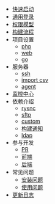 
* [快速启动](start/index.md)
* [通用登录](extlogin/index.md)
* [权限模型](permission/index.md)
* [构建流程](deploy/index.md)
* 项目设置
  * [php](project/php.md)
  * [web](project/web.md)
  * [go](project/go.md)
* 服务器
  * [ssh](server/ssh.md)
  * [import csv](server/import.md)
  * [agent](server/agent.md)
* [监控中心](monitor/index.md)
* 依赖介绍
  * [rysnc](dependency/rsync.md)
  * [sftp](dependency/sftp.md)
  * [custom](dependency/custom.md)
  * [构建通知](dependency/notice.md)
  * [ldap](dependency/ldap.md)
* 参与开发
  * [PR](develop/pr.md)
  * [前端](develop/frontend.md)
  * [后端](develop/backend.md)
* 常见问题
  * [安装问题](question/install.md)
  * [使用问题](question/use.md)
* [更新日志](changelog/index.md)
